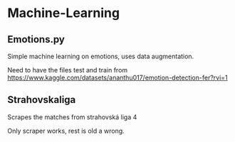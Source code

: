 # Machine-Learning



## Emotions.py
Simple machine learning on emotions, uses data augmentation. 

Need to have the files test and train from https://www.kaggle.com/datasets/ananthu017/emotion-detection-fer?rvi=1

## Strahovskaliga

Scrapes the matches from strahovská liga 4

Only scraper works, rest is old a wrong.
